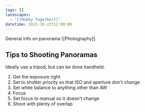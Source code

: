 ```yaml
---
tags: []
landscapes:
  - "[[Hobby Together]]"
datetime: 2023-10-22T12:00:00
---
```

General info on panorama [[Photography]].
## Tips to Shooting Panoramas
Ideally use a tripod, but can be done handheld.

1. Get the exposure right
2. Set to shutter priority so that ISO and aperture don't change
3. Set white balance to anything other than AW
4. Focus
5. Set focus to manual so it doesn't change
6. Shoot with plenty of overlap
